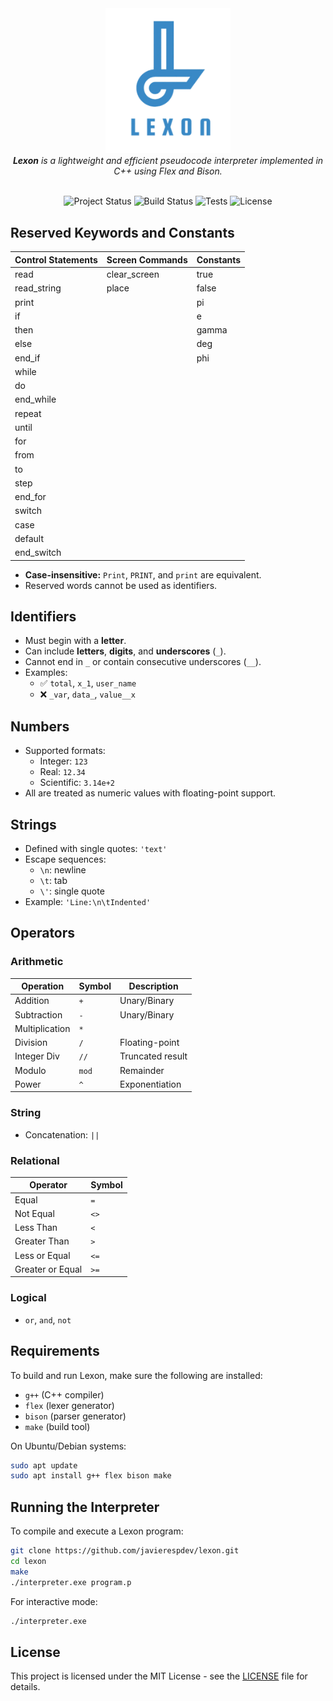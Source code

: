 <div align="center">
  <img src="docs/images/lexon.png" alt="Lexon Logo" width="200" />
</div>

<div align="center">
  <em><b>Lexon</b> is a lightweight and efficient pseudocode interpreter implemented in C++ using Flex and Bison.</em>
</div>

<br>

<p align="center">
  <img src="https://img.shields.io/badge/version-1.0.0-brightgreen" alt="Project Status" />
  <img src="https://img.shields.io/badge/build-passing-brightgreen.svg" alt="Build Status" />
  <img src="https://img.shields.io/badge/tests-passing-brightgreen.svg" alt="Tests" />
  <img src="https://img.shields.io/badge/license-MIT-brightgreen.svg" alt="License" />
</p>

## Reserved Keywords and Constants

| Control Statements | Screen Commands | Constants  |
|--------------------|-----------------|------------|
| read               | clear_screen    | true       |
| read_string        | place           | false      |
| print              |                 | pi         |
| if                 |                 | e          |
| then               |                 | gamma      |
| else               |                 | deg        |
| end_if             |                 | phi        |
| while              |                 |            |
| do                 |                 |            |
| end_while          |                 |            |
| repeat             |                 |            |
| until              |                 |            |
| for                |                 |            |
| from               |                 |            |
| to                 |                 |            |
| step               |                 |            |
| end_for            |                 |            |
| switch             |                 |            |
| case               |                 |            |
| default            |                 |            |
| end_switch         |                 |            |

- **Case-insensitive:** `Print`, `PRINT`, and `print` are equivalent.
- Reserved words cannot be used as identifiers.

## Identifiers

- Must begin with a **letter**.
- Can include **letters**, **digits**, and **underscores** (`_`).
- Cannot end in `_` or contain consecutive underscores (`__`).
- Examples:
  - ✅ `total`, `x_1`, `user_name`
  - ❌ `_var`, `data_`, `value__x`

## Numbers

- Supported formats:
  - Integer: `123`
  - Real: `12.34`
  - Scientific: `3.14e+2`
- All are treated as numeric values with floating-point support.

## Strings

- Defined with single quotes: `'text'`
- Escape sequences:
  - `\n`: newline
  - `\t`: tab
  - `\'`: single quote
- Example: `'Line:\n\tIndented'`

## Operators

### Arithmetic
| Operation     | Symbol  | Description         |
|---------------|---------|---------------------|
| Addition      | `+`     | Unary/Binary        |
| Subtraction   | `-`     | Unary/Binary        |
| Multiplication| `*`     |                     |
| Division      | `/`     | Floating-point      |
| Integer Div   | `//`    | Truncated result    |
| Modulo        | `mod`   | Remainder           |
| Power         | `^`     | Exponentiation      |

### String
- Concatenation: `||`

### Relational
| Operator       | Symbol |
|----------------|--------|
| Equal          | `=`    |
| Not Equal      | `<>`   |
| Less Than      | `<`    |
| Greater Than   | `>`    |
| Less or Equal  | `<=`   |
| Greater or Equal | `>=` |

### Logical
- `or`, `and`, `not`

## Requirements

To build and run Lexon, make sure the following are installed:

- `g++` (C++ compiler)
- `flex` (lexer generator)
- `bison` (parser generator)
- `make` (build tool)

On Ubuntu/Debian systems:

```bash
sudo apt update
sudo apt install g++ flex bison make
```

## Running the Interpreter

To compile and execute a Lexon program:

```bash
git clone https://github.com/javierespdev/lexon.git
cd lexon
make
./interpreter.exe program.p
```

For interactive mode:

```bash
./interpreter.exe
```

## License

This project is licensed under the MIT License - see the [LICENSE](LICENSE) file for details.